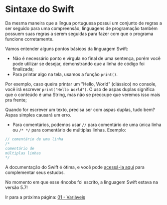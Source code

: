 # Sintaxe do Swift

Da mesma maneira que a língua portuguesa possui um conjunto de regras a ser seguido para uma compreensão, linguagens de programação também possuem suas regras a serem seguidas para fazer com que o programa funcione corretamente.

Vamos entender alguns pontos básicos da linguagem Swift:

- Não é necessário ponto e vírgula no final de uma sentença, porém você pode utilizar se desejar, demonstrando que a linha de código foi finalizada;
- Para printar algo na tela, usamos a função `print()`.

Por exemplo, caso queira printar um "Hello, World" (clássico) no console, você irá escrever `print("Hello World")`. O uso de aspas duplas significa que o conteúdo é uma String, mas não se preocupe que veremos isso mais pra frente;

Quando for escrever um texto, precisa ser com aspas duplas, tudo bem? Aspas simples causará um erro.

- Para comentários, podemos usar `//` para comentário de uma única linha ou `/* */` para comentário de múltiplas linhas. Exemplo:
```swift
// comentário de uma linha
/*
comentário de
múltiplas linhas
*/
```

A documentação do Swift é ótima, e você pode [acessá-la aqui](https://docs.swift.org/swift-book/LanguageGuide/TheBasics.html) para complementar seus estudos.
  
No momento em que esse 4noobs foi escrito, a linguagem Swift estava na versão 5.7!

Ir para a próxima página: [01 - Variáveis](01-variaveis.md)